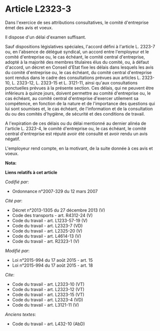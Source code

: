 # Article L2323-3

Dans l'exercice de ses attributions consultatives, le comité d'entreprise émet des avis et voeux. 

Il dispose d'un délai d'examen suffisant. 

Sauf dispositions législatives spéciales, l'accord défini à l'article L. 2323-7 ou, en l'absence de délégué syndical, un
accord entre l'employeur et le comité d'entreprise ou, le cas échéant, le comité central d'entreprise, adopté à la majorité
des membres titulaires élus du comité, ou, à défaut d'accord, un décret en Conseil d'Etat fixe les délais dans lesquels les
avis du comité d'entreprise ou, le cas échéant, du comité central d'entreprise sont rendus dans le cadre des consultations
prévues aux articles L. 2323-10, L. 2323-12, L. 2323-15 et L. 3121-11, ainsi qu'aux consultations ponctuelles prévues à la
présente section. Ces délais, qui ne peuvent être inférieurs à quinze jours, doivent permettre au comité d'entreprise ou, le
cas échéant, au comité central d'entreprise d'exercer utilement sa compétence, en fonction de la nature et de l'importance
des questions qui lui sont soumises et, le cas échéant, de l'information et de la consultation du ou des comités d'hygiène,
de sécurité et des conditions de travail. 

A l'expiration de ces délais ou du délai mentionné au dernier alinéa de l'article L. 2323-4, le comité d'entreprise ou, le
cas échéant, le comité central d'entreprise est réputé avoir été consulté et avoir rendu un avis négatif. 

L'employeur rend compte, en la motivant, de la suite donnée à ces avis et voeux.

**Nota:**



**Liens relatifs à cet article**

_Codifié par_:

  - Ordonnance n°2007-329 du 12 mars 2007

_Cité par_:

  - Décret n°2013-1305 du 27 décembre 2013 (V)
  - Code des transports - art. R4312-24 (V)
  - Code du travail - art. L1233-57-19 (V)
  - Code du travail - art. L2323-7 (VD)
  - Code du travail - art. L2325-20 (V)
  - Code du travail - art. L4614-13 (V)
  - Code du travail - art. R2323-1 (V)

_Modifié par_:

  - Loi n°2015-994 du 17 août 2015 - art. 15
  - Loi n°2015-994 du 17 août 2015 - art. 18

_Cite_:

  - Code du travail - art. L2323-10 (VT)
  - Code du travail - art. L2323-12 (VT)
  - Code du travail - art. L2323-15 (VT)
  - Code du travail - art. L2323-4 (VD)
  - Code du travail - art. L3121-11 (V)

_Anciens textes_:

  - Code du travail - art. L432-10 (AbD)
